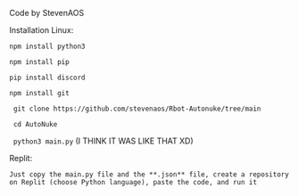 Code by StevenAOS

Installation
Linux:

```npm install python3```

```npm install pip```

```pip install discord```

```npm install git```

``` git clone https://github.com/stevenaos/Rbot-Autonuke/tree/main```

``` cd AutoNuke```

``` python3 main.py``` (I THINK IT WAS LIKE THAT XD)

Replit: 
```
Just copy the main.py file and the **.json** file, create a repository on Replit (choose Python language), paste the code, and run it
```
